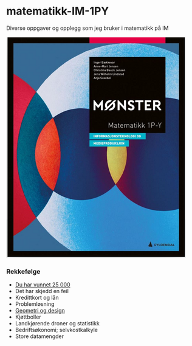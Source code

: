 # matematikk-IM-1PY
Diverse oppgaver og opplegg som jeg bruker i matematikk på IM

![mønster mattebok for IM](/img/mattebok.PNG)


### Rekkefølge
- [Du har vunnet 25 000](https://github.com/mimmelim/matematikk-IM-1PY/blob/main/Du_har_vunnet_25000_budsjett/pc%20prosjekt%2025000%20del1.pdf)
- Det har skjedd en feil
- Kredittkort og lån
- Problemløsning
- [Geometri og design](https://github.com/mimmelim/matematikk-IM-1PY/blob/main/GeometriDesign/geometri.md)
- Kjøttboller
- Landkjørende droner og statistikk
- Bedriftsøkonomi; selvkostkalkyle
- Store datamengder

